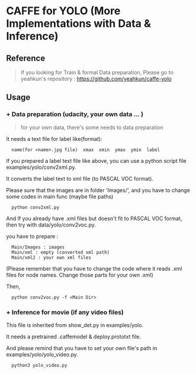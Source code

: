 # CAFFE for YOLO  (More Implementations with Data & Inference)

## Reference

> If you looking for Train & formal Data preparation, Please go to yeahkun's repository : https://github.com/yeahkun/caffe-yolo  
  
## Usage

### + Data preparation (udacity, your own data ... )

> for your own data, there's some needs to data preparation  


   It needs a text file for label like(format):  
  
  ```Shell
    name(for <name>.jpg file)  xmax  xmin  ymax  ymin  label
  ```  
  
  
   If you prepared a label text file like above, you can use a python script file examples/yolo/conv2xml.py.
     
   It converts the label text to xml file (to PASCAL VOC format).
     
   Please sure that the images are in folder 'Images/', and you have to change some codes in main func (maybe file paths)    
        
  ```Shell
    python conv2xml.py
  ```
    
  And If you already have .xml files but doesn't fit to PASCAL VOC format, then try with data/yolo/conv2voc.py.  
  
  you have to prepare :  
  ```shell
    Main/Images : images
    Main/xml : empty (converted xml path)
    Main/xml2 : your own xml files
  ```  
  (Please remember that you have to change the code where it reads .xml files for node names. Change those parts for your own .xml)
    
  Then,  
  ```shell
    python conv2voc.py -f <Main Dir>
  ```
  

### + Inference for movie (if any video files)  

This file is inherited from show_det.py in examples/yolo.  

It needs a pretrained .caffemodel & deploy.prototxt file.    

And please remind that you have to set your own file's path in examples/yolo/yolo_video.py.  

```shell
  python3 yolo_video.py
```  






